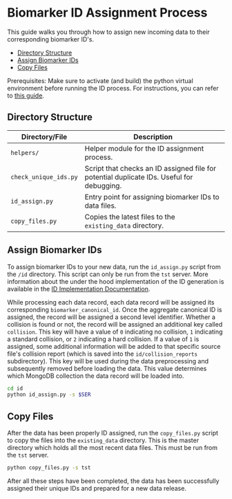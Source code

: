 # Biomarker ID Assignment Process

This guide walks you through how to assign new incoming data to their corresponding biomarker ID's.

- [Directory Structure](#directory-structure)
- [Assign Biomarker IDs](#assign-biomarker-ids)
- [Copy Files](#copy-files)

Prerequisites: Make sure to activate (and build) the python virtual environment before running the ID process. For instructions, you can refer to [this guide](https://github.com/clinical-biomarkers/biomarker-partnership/blob/main/supplementary_files/documentation/virtual_env.md).

## Directory Structure

| Directory/File        | Description                                                                               |
| --------------------- | ----------------------------------------------------------------------------------------- |
| `helpers/`            | Helper module for the ID assignment process.                                              |
| `check_unique_ids.py` | Script that checks an ID assigned file for potential duplicate IDs. Useful for debugging. |
| `id_assign.py`        | Entry point for assigning biomarker IDs to data files.                                    |
| `copy_files.py`       | Copies the latest files to the `existing_data` directory.                                 |

## Assign Biomarker IDs

To assign biomarker IDs to your new data, run the `id_assign.py` script from the `/id` directory. This script can only be run from the `tst` server. More information about the under the hood implementation of the ID generation is available in the [ID Implementation Documentation](/docs/id_implementation.md).

While processing each data record, each data record will be assigned its corresponding `biomarker_canonical_id`. Once the aggregate canonical ID is assigned, the record will be assigned a second level identifier. Whether a collision is found or not, the record will be assigned an additional key called `collision`. This key will have a value of `0` indicating no collision, `1` indicating a standard collision, or `2` indicating a hard collision. If a value of `1` is assigned, some additional information will be added to that specific source file's collision report (which is saved into the `id/collision_reports` subdirectory). This key will be used during the data preprocessing and subsequently removed before loading the data. This value determines which MongoDB collection the data record will be loaded into.

```bash
cd id
python id_assign.py -s $SER
```

## Copy Files

After the data has been properly ID assigned, run the `copy_files.py` script to copy the files into the `existing_data` directory. This is the master directory which holds all the most recent data files. This must be run from the `tst` server.

```bash
python copy_files.py -s tst
```

After all these steps have been completed, the data has been successfully assigned their unique IDs and prepared for a new data release.
